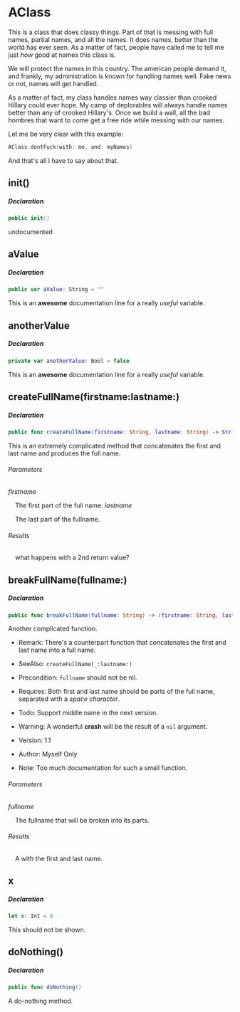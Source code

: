 AClass
====

This is a class that does classy things.
Part of that is messing with full names, partial names, and all the names.
It does names, better than the world has ever seen.  As a matter of fact,
people have called me to tell me just *how* good at names this class is.

We will protect the names in this country.  The american people demand it,
and frankly, my administration is known for handling names well.  Fake
news or not, names will get handled.

As a matter of fact, my class handles names way classier than crooked Hillary
could ever hope.  My camp of deplorables will always handle names better than
any of crooked Hillary's.  Once we build a wall, all the bad hombres that 
want to come get a free ride while messing with our names.

Let me be very clear with this example:

```swift
AClass.dontFuck(with: me, and: myNames)
```

And that's all I have to say about that.


init()
---

##### Declaration

```swift
public init()
```

undocumented

aValue
---

##### Declaration

```swift
public var aValue: String = ""
```

This is an **awesome** documentation line for a really *useful* variable.

anotherValue
---

##### Declaration

```swift
private var anotherValue: Bool = false
```

This is an **awesome** documentation line for a really *useful* variable.

createFullName(firstname:lastname:)
---

##### Declaration

```swift
public func createFullName(firstname: String, lastname: String) -> String
```

This is an extremely complicated method that concatenates the first and last name and produces the full name.




###### Parameters
_firstname_

&nbsp;&nbsp;&nbsp;&nbsp;The first part of the full name.
_lastname_

&nbsp;&nbsp;&nbsp;&nbsp;The last part of the fullname.

###### Results
&nbsp;&nbsp;&nbsp;&nbsp;what happens with a 2nd return value?

breakFullName(fullname:)
---

##### Declaration

```swift
public func breakFullName(fullname: String) -> (firstname: String, lastname: String)
```

Another complicated function.


- Remark:
There's a counterpart function that concatenates the first and last name into a full name.

- SeeAlso:  `createFullName(_:lastname:)`

- Precondition: `fullname` should not be nil.
- Requires: Both first and last name should be parts of the full name, separated with a *space character*.

- Todo: Support middle name in the next version.

- Warning: A wonderful **crash** will be the result of a `nil` argument.

- Version: 1.1

- Author: Myself Only

- Note: Too much documentation for such a small function.


###### Parameters
_fullname_

&nbsp;&nbsp;&nbsp;&nbsp;The fullname that will be broken into its parts.

###### Results
&nbsp;&nbsp;&nbsp;&nbsp;A  with the first and last name.

x
---

##### Declaration

```swift
let x: Int = 0
```

This should not be shown.

doNothing()
---

##### Declaration

```swift
public func doNothing()
```

A do-nothing method.


